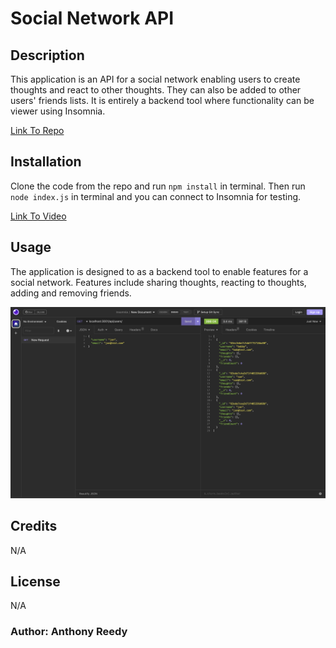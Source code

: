 # Social Network API

## Description

This application is an API for a social network enabling users to create thoughts and react to other thoughts. They can also be added to other users' friends lists. It is entirely a backend tool where functionality can be viewer using Insomnia.

[Link To Repo](https://github.com/asreedy82/social-network-api)

## Installation

Clone the code from the repo and run `npm install` in terminal. Then run `node index.js` in terminal and you can connect to Insomnia for testing.

[Link To Video](https://watch.screencastify.com/v/0OroWXi4mJ7IJEX1shpN)

## Usage

The application is designed to as a backend tool to enable features for a social network. Features include sharing thoughts, reacting to thoughts, adding and removing friends.

![Screen shot of GET for all users in Insomnia](public/assets/social-network-api-ss.png)

## Credits

N/A

## License

N/A

### Author: Anthony Reedy